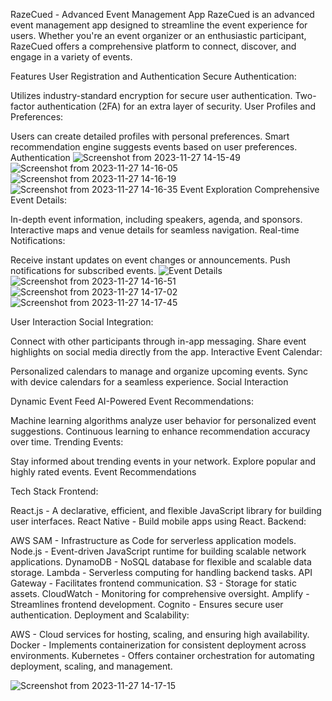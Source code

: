 
RazeCued - Advanced Event Management App
RazeCued is an advanced event management app designed to streamline the event experience for users. Whether you're an event organizer or an enthusiastic participant, RazeCued offers a comprehensive platform to connect, discover, and engage in a variety of events.

Features
User Registration and Authentication
Secure Authentication:

Utilizes industry-standard encryption for secure user authentication.
Two-factor authentication (2FA) for an extra layer of security.
User Profiles and Preferences:

Users can create detailed profiles with personal preferences.
Smart recommendation engine suggests events based on user preferences.
Authentication
![Screenshot from 2023-11-27 14-15-49](https://github.com/AtulRajput01/cued-solution/assets/92659293/09fc75a8-31d9-4f8f-af46-0b7629a88c36)
![Screenshot from 2023-11-27 14-16-05](https://github.com/AtulRajput01/cued-solution/assets/92659293/339c8d6f-657b-4f8f-b7b1-280fc99a38c6)
![Screenshot from 2023-11-27 14-16-19](https://github.com/AtulRajput01/cued-solution/assets/92659293/2b892e7a-3afa-42a3-a798-93f2e748489d)
![Screenshot from 2023-11-27 14-16-35](https://github.com/AtulRajput01/cued-solution/assets/92659293/582ada97-ad28-49c8-ac47-435215c3d197)
Event Exploration
Comprehensive Event Details:

In-depth event information, including speakers, agenda, and sponsors.
Interactive maps and venue details for seamless navigation.
Real-time Notifications:

Receive instant updates on event changes or announcements.
Push notifications for subscribed events.
![Event Details](docs/images/event_details.gif)
![Screenshot from 2023-11-27 14-16-51](https://github.com/AtulRajput01/cued-solution/assets/92659293/9f4db1db-493f-47fc-b344-ae409ad89774)
![Screenshot from 2023-11-27 14-17-02](https://github.com/AtulRajput01/cued-solution/assets/92659293/66db2ce8-2f63-4130-8d52-ae0b6b7beb79)
![Screenshot from 2023-11-27 14-17-45](https://github.com/AtulRajput01/cued-solution/assets/92659293/b9024469-3cb9-44f1-9d69-265974128b27)

User Interaction
Social Integration:

Connect with other participants through in-app messaging.
Share event highlights on social media directly from the app.
Interactive Event Calendar:

Personalized calendars to manage and organize upcoming events.
Sync with device calendars for a seamless experience.
Social Interaction

Dynamic Event Feed
AI-Powered Event Recommendations:

Machine learning algorithms analyze user behavior for personalized event suggestions.
Continuous learning to enhance recommendation accuracy over time.
Trending Events:

Stay informed about trending events in your network.
Explore popular and highly rated events.
Event Recommendations

Tech Stack
Frontend:

React.js - A declarative, efficient, and flexible JavaScript library for building user interfaces.
React Native - Build mobile apps using React.
Backend:

AWS SAM - Infrastructure as Code for serverless application models.
Node.js - Event-driven JavaScript runtime for building scalable network applications.
DynamoDB - NoSQL database for flexible and scalable data storage.
Lambda - Serverless computing for handling backend tasks.
API Gateway - Facilitates frontend communication.
S3 - Storage for static assets.
CloudWatch - Monitoring for comprehensive oversight.
Amplify - Streamlines frontend development.
Cognito - Ensures secure user authentication.
Deployment and Scalability:

AWS - Cloud services for hosting, scaling, and ensuring high availability.
Docker - Implements containerization for consistent deployment across environments.
Kubernetes - Offers container orchestration for automating deployment, scaling, and management.

![Screenshot from 2023-11-27 14-17-15](https://github.com/AtulRajput01/cued-solution/assets/92659293/a3480678-b14e-46ce-a63e-168690e0c1a1)

